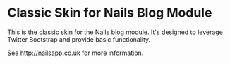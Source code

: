 # Classic Skin for Nails Blog Module

This is the classic skin for the Nails blog module. It's designed to leverage Twitter Bootstrap and provide basic functionality.

See http://nailsapp.co.uk for more information.
